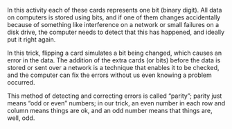 In this activity each of these cards represents one bit (binary digit).
All data on computers is stored using bits, and if one of them changes accidentally because of something like interference on a network or small failures on a disk drive, the computer needs to detect that this has happened, and ideally put it right again.

In this trick, flipping a card simulates a bit being changed, which causes an error in the data.
The addition of the extra cards (or bits) before the data is stored or sent over a network is a technique that enables it to be checked, and the computer can fix the errors without us even knowing a problem occurred.

This method of detecting and correcting errors is called “parity”; parity just means “odd or even” numbers; in our trick, an even number in each row and column means things are ok, and an odd number means that things are, well, odd.
